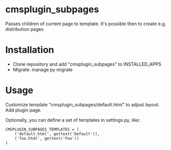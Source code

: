 cmsplugin_subpages
==================
Passes children of current page to template. It's possible then to create e.g. distribution pages

# Installation

* Clone repository and add "cmsplugin_subpages" to INSTALLED_APPS
* Migrate:
    manage.py migrate

# Usage

Customize template "cmsplugin_subpages/default.html" to adjust layout. Add plugin page.

Optionally, you can define a set of templates in settings.py, like:

    CMSPLUGIN_SUBPAGES_TEMPLATES = (
        ('default.html', gettext('Default')),
        ('foo.html', gettext('Foo'))
    )


